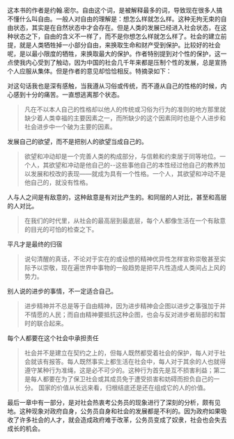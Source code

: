 这本书的作者是约翰.密尔。自由这个词，是被解释最多的词，导致现在很多人搞不懂什么叫自由。一般人对自由的理解是：想怎么样就怎么样。这种无拘无束的自由状态，其实是在自然状态中才会存在。但是人类的发展已经进入社会状态，在这种状态之下，自由的含义不一样了，而不是你想怎么样就怎么样了。社会的建立前提，就是人类牺牲掉一小部分自由，来换取生命和财产受到保护。比较好的社会呢，是以最小限度的牺牲，来换取最大的保护。作者特别提到对个性的保护，这一点使我内心受到了触动，因为中国的社会几千年来都是压制个性的发展，总是宣扬个人应服从集体。但是作者的意见却恰恰相反。特摘录如下：

对这句话我也是深有感触，当我遵从习俗或传统，而不遵从自己的性格的时候，内心感到十分的痛苦。一直想逃离那个状态。

> 凡在不以本人自己的性格却以他人的传统或习俗为行为的准则的地方那里就缺少着人类幸福的主要因素之一，而所缺少的这个因素同时也是个人进步和社会进步中一个破为主要的因素。

发展自己的欲望，而不是把别人的欲望当成自己的。

> 欲望和冲动却是一个完善人类的构成部分，与信赖和约束居于同等地位。一个人，其欲望和冲动是他自己的--这些事他自己的本性经过他自己的教养加以发展和校改的表现——就成为具有一个性格。一个人，其欲望和冲动不是他自己的，就没有性格。

人与人之间是有敌意的，这种敌意是有对比产生的。和同层的人对比，甚至和高层的人对比。

> 在我们的时代里，从社会的最高层到最底层，每个人都像生活在一个有敌意的目光的可怕的检查之下。

平凡才是最终的归宿

> 说句清醒的真话，不论对于实在的或设想的精神优异性怎样宣称崇敬甚至实际予以崇敬，现在遍世界中事物的一般趋势是把平凡性造成人类间占上风的势力。

别人说的进步的事情，不一定适合自己。

> 进步精神并不总是等于自由精神，因为进步精神会企图以进步之事强加于并不情愿的人民；而自由精神要抵抗这种企图，也会与反对进步者局部的和暂时的联合起来。

每个人都要在这个社会中承担责任

> 社会并不是建立在契约之上的，但每人既然都受着社会的保护，每人对于社会就该有报答。每人既然事实上都生活在社会中，每人对于其余的人也就得遵守某种行为准绳，这是必不可少的。这种行为首先是互不损害利益；第二是每人都要在为了保卫社会或其成员免于遭受损害和妨碍而担负自己的一分。 国家的价值从长远来看，归根结底还是还在组成它的人的价值。

最后一章中有一部分，是对社会热衷考公务员的现象进行了深刻的分析，颇有见地。这种现象对政府自身，公务员自身和社会的发展都是不利的。因为政府如果吸收了许多社会的人才，就会造成政府难于改革，公务员变成了奴隶，社会也会失去成长的机会。